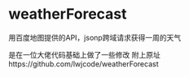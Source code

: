 # weatherForecast
用百度地图提供的API，jsonp跨域请求获得一周的天气

是在一位大佬代码基础上做了一些修改
附上原址https://github.com/lwjcode/weatherForecast

